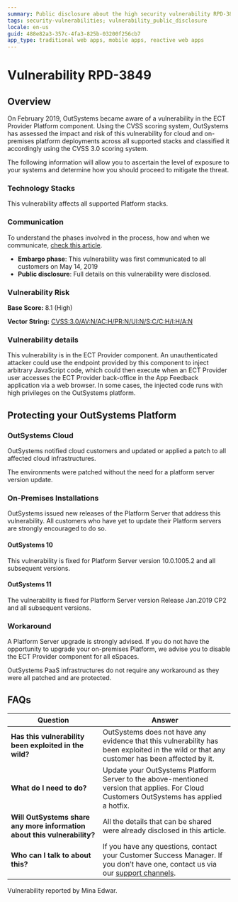 ```yaml
---
summary: Public disclosure about the high security vulnerability RPD-3849
tags: security-vulnerabilities; vulnerability_public_disclosure
locale: en-us
guid: 488e82a3-357c-4fa3-825b-03200f256cb7
app_type: traditional web apps, mobile apps, reactive web apps
---
```


# Vulnerability RPD-3849

## Overview

On February 2019, OutSystems became aware of a vulnerability in the ECT Provider Platform component. Using the CVSS scoring system, OutSystems has assessed the impact and risk of this vulnerability for cloud and on-premises platform deployments across all supported stacks and classified it accordingly using the CVSS 3.0 scoring system.

The following information will allow you to ascertain the level of exposure to your systems and determine how you should proceed to mitigate the threat.

### Technology Stacks

This vulnerability affects all supported Platform stacks.

### Communication
To understand the phases involved in the process, how and when we communicate, [check this article](https://success.outsystems.com/Support/Security/Vulnerabilities).

   * **Embargo phase**: This vulnerability was first communicated to all customers on May 14, 2019
   * **Public disclosure**: Full details on this vulnerability were disclosed.

### Vulnerability Risk

**Base Score:** 8.1 (High)

**Vector String:** [CVSS:3.0/AV:N/AC:H/PR:N/UI:N/S:C/C:H/I:H/A:N](https://www.first.org/cvss/calculator/3.0#CVSS:3.0/AV:N/AC:L/PR:N/UI:R/S:U/C:H/I:H/A:N)

### Vulnerability details

This vulnerability is in the ECT Provider component. An unauthenticated attacker could use the endpoint provided by this component to inject arbitrary JavaScript code, which could then execute when an ECT Provider user accesses the ECT Provider back-office in the App Feedback application via a web browser. In some cases, the injected code runs with high privileges on the OutSystems platform.

## Protecting your OutSystems Platform
### OutSystems Cloud

OutSystems notified cloud customers and updated or applied a patch to all affected cloud infrastructures.

The environments were patched without the need for a platform server version update. 

### On-Premises Installations

OutSystems issued new releases of the Platform Server that address this vulnerability.
All customers who have yet to update their Platform servers are strongly encouraged to do so.

#### OutSystems 10

This vulnerability is fixed for Platform Server version 10.0.1005.2 and all subsequent versions.


#### OutSystems 11

The vulnerability is fixed for Platform Server version Release Jan.2019 CP2 and all subsequent versions.


### Workaround

A Platform Server upgrade is strongly advised. If you do not have the opportunity to upgrade your on-premises Platform, we advise you to disable the ECT Provider component for all eSpaces.

OutSystems PaaS infrastructures do not require any workaround as they were all patched and are protected.


## FAQs

 | Question         | Answer                                             |
|--------------------------------------------------------------------------|---------------------------------------------------------------------------------------------------------------------------------------------------------------------|
| **Has this vulnerability been exploited in the wild?**                   | OutSystems does not have any evidence that this vulnerability has been exploited in the wild or that any customer has been affected by it.                          |
| **What do I need to do?**                                                | Update your OutSystems Platform Server to the above-mentioned version that applies. For Cloud Customers OutSystems has applied a hotfix.            |
| **Will OutSystems share any more information about this vulnerability?** | All the details that can be shared were already disclosed in this article.                                 |
| **Who can I talk to about this?**                                        | If you have any questions, contact your Customer Success Manager. If you don’t have one, contact us via our [support channels](https://www.outsystems.com/legal/success/contact-outsystems-technical-support/). |


<div class="info" markdown="1">

Vulnerability reported by Mina Edwar.

</div>
